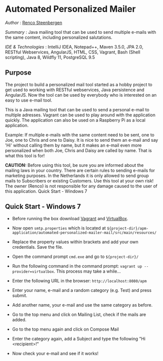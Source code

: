 # Automated Personalized Mailer

*Author* : [Renco Steenbergen](https://www.linkedin.com/in/renco-steenbergen-87b52a119/)

*Summary* : Java mailing tool that can be used to send multiple e-mails with the same content, including personalized salutations. 

*IDE & Technologies* : IntelliJ IDEA, Notepad++, Maven 3.5.0, JPA 2.0, RESTful Webservices, AngularJS, HTML, CSS, Vagrant, Bash (Shell scripting), Java 8, Wildfly 11, PostgreSQL 9.5

## Purpose

The project to build a personalized mail tool started as a hobby project to get used to working with RESTful webservices, Java persistence and AngularJS. Now the tool can be used by everybody who is interested on an easy to use e-mail tool.

This is a Java mailing tool that can be used to send a personal e-mail to multiple adresses. Vagrant can be used to play around with the application quickly. The application can also be used on a Raspberry Pi as a local application.

Example: If multiple e-mails with the same content need to be sent, one to Joe, one to Chris and one to Daisy. It is nice to send them an e-mail and say 'Hi' without calling them by name, but it makes an e-mail even more personalized when both Joe, Chris and Daisy are called by name. That is what this tool is for!

**CAUTION:** Before using this tool, be sure you are informed about the mailing laws in your country. There are certain rules to sending e-mails for marketing purposes. In the Netherlands it is only allowed to send group mails to Subscribers or existing Customers. Use this tool at your own risk! The owner (Renco) is not responsible for any damage caused to the user of this application.
Quick Start - Windows 7

## Quick Start - Windows 7

* Before running the box download [Vagrant](https://www.vagrantup.com/) and [VirtualBox](https://www.virtualbox.org/wiki/Downloads).


* Now open `smtp.properties` which is located at `${project-dir}/apm-application/automated-personalized-mailer-mail/src/main/resources/`
* Replace the property values within brackets and add your own credentials. Save the file.


* Open the command prompt `cmd.exe` and go to `${project-dir}/`
* Run the following command in the command prompt: `vagrant up --provider=virtualbox`. This process may take a while...
* Enter the following URL in the browser: `http://localhost:8080/apm`
* Enter your name, e-mail and a random category (e.g. Test) and press submit.
* Add another name, your e-mail and use the same category as before.
* Go to the top menu and click on Mailing List, check if the mails are added.
* Go to the top menu again and click on Compose Mail
* Enter the category again, add a Subject and type the following "Hi \<recipient\>!"
* Now check your e-mail and see if it works!

